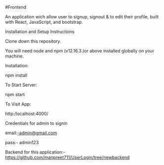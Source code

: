 #Frontend

An application wich allow user to signup, signout & to edit their profile, built with React, JavaScript, and bootstrap.

Installation and Setup Instructions

Clone down this repository. 

You will need node and npm (v12.16.3.)or above installed globally on your machine.

Installation:

npm install

To Start Server:

npm start

To Visit App:

http:/localhost:4000/

Credentials for admin to signin 

email:-admin@gmail.com

pass:- admin123

Backend for this application:- https://github.com/manpreet711/UserLogin/tree/newbackend



